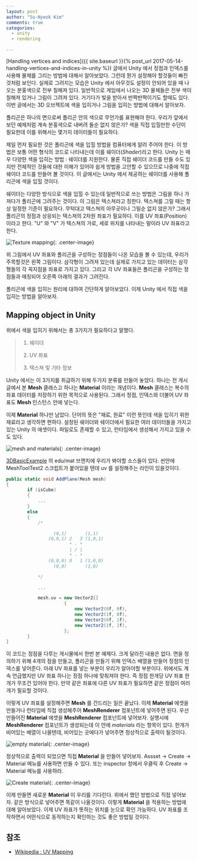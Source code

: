 ```yaml
---
layout: post
author: "Su-Hyeok Kim"
comments: true
categories:
  - unity
  - rendering
  
---
```


[Handling vertices and indices]({{ site.baseurl }}{% post_url 2017-05-14-handling-vertices-and-indices-in-unity %}) 글에서 Unity 에서 정점과 인덱스를 사용해 물체를 그리는 방법에 대해서 알아보았다. 그런데 뭔가 설정해야 할것들이 빠진 것처럼 보인다. 실제로 그려지는 모습은 Unity 에서 아무것도 설정이 안되어 있을 때 나오는 분홍색으로 전부 칠해져 있다. 일반적으로 게임에서 나오는 3D 물체들은 전부 색이 칠해져 있거나 그림이 그려져 있다. 거기다가 빛을 받아서 반짝반짝이기도 할때도 있다. 이번 글에서는 3D 오브젝트에 색을 입히거나 그림을 입히는 방법에 대해서 알아보자.

<!-- more -->

폴리곤은 하나의 면으로써 폴리곤 안의 색으로 무언가를 표현해야 한다. 우리가 앞에서 보던 예제처럼 계속 분홍색으로 내버려 둘순 없지 않은가? 색을 직접 입힐만한 수단이 필요한데 이를 위해서는 몇가지 데이터들이 필요하다.

제일 먼저 필요한 것은 폴리곤에 색을 입힐 방법을 컴퓨터에게 알려 주어야 한다. 이 방법은 보통 어떤 형식의 코드로 나타내는데 이를 쉐이더(_Shader_)라고 한다. Unity 는 매우 다양한 색을 입히는 방법 : 쉐이더를 지원한다. 물론 직접 쉐이더 코드를 만들 수도 있지만 전체적인 것들에 대한 이해가 있어야 쉽게 방법을 고안할 수 있으므로 나중에 직접 쉐이더 코드를 만들어 볼 것이다. 이 글에서는 Unity 에서 제공하는 쉐이더를 사용해 폴리곤에 색을 입힐 것이다.

쉐이더는 다양한 방식으로 색을 입힐 수 있는데 일반적으로 쓰는 방법은 그림을 하나 가져다가 폴리곤에 그려주는 것이다. 이 그림은 텍스쳐라고 칭한다. 텍스쳐를 그릴 때는 항상 일정한 기준이 필요하다. 무턱대고 텍스쳐의 아무곳이나 그릴순 없지 않은가? 그래서 폴리곤의 정점과 상응되는 텍스쳐의 2차원 좌표가 필요하다. 이를 UV 좌표(Position) 이라고 한다. "U" 와 "V" 가 텍스쳐의 가로, 세로 위치를 나타내는 말이라 UV 좌표라고 한다.

![Texture mapping](/images/texturemapping.png){: .center-image}

위 그림에서 UV 좌표와 폴리곤을 구성하는 정점들이 나온 모습을 볼 수 있는데, 우리가 주목할것은 왼쪽 그림이다. 삼각형이 그려져 있는데 실제로 가지고 있는 데이터는 삼각형들의 각 꼭지점을 좌표로 가지고 있다. 그리고 각 UV 좌표들은 폴리곤을 구성하는 정점들과 매칭되어 오른쪽 아래의 결과가 그려진다.

폴리곤에 색을 입히는 원리에 대하여 간단하게 알아보았다. 이제 Unity 에서 직접 색을 입히는 방법을 알아보자.

## Mapping object in Unity

위에서 색을 입히기 위해서는 총 3가지가 필요하다고 말했다.

> 1. 쉐이더
>
> 2. UV 좌표
>
> 3. 텍스쳐 및 기타 정보

Unity 에서는 이 3가지를 취급하기 위해 두가지 분류를 만들어 놓았다. 하나는 전 게시글에서 본 __Mesh__ 클래스고 하나는 __Material__ 이라는 개념이다. __Mesh__ 클래스는 복수의 좌표 데이터를 저장하기 위한 목적으로 사용된다. 그래서 정점, 인덱스와 더불어 UV 좌표도 __Mesh__ 인스턴스 안에 넣는다.

이제 __Material__ 하나만 남았다. 단어의 뜻은 "재료, 원료" 이런 뜻인데 색을 입히기 위한 재료라고 생각하면 편하다. 설정된 쉐이더와 쉐이더에서 필요한 여러 데이터들을 가지고 있는 Unity 의 애셋이다. 파일로도 존재할 수 있고, 런타임에서 생성해서 가지고 있을 수도 있다.

![mesh and materials](/images/mesh_and_materials.png){: .center-image}

[3DBasicExample](https://github.com/hrmrzizon/3DBasicExample) 의 edu/mat 브랜치에 우리가 봐야할 소스들이 있다. 씬안에 MeshToolTest2 스크립트가 붙어있을 텐데 uv 를 설정해주는 라인이 있을것이다.

``` c#
public static void AddPlane(Mesh mesh)
{
        if (isCube)
        {
            ...
        }
        else
        {
            /*

                  (0,1)       (1,1)
                (0,0,1) 2   3 (1,0,1)
                        * - *
                        | / |
                        * - *
                (0,0,0) 0   1 (1,0,0)
                  (0,0)       (1,0)

            */

            ...

            mesh.uv = new Vector2[]
                      {
                          new Vector2(0f, 0f),
                          new Vector2(1f, 0f),
                          new Vector2(0f, 1f),
                          new Vector2(1f, 1f),
                      };
        }
}
```

이 코드는 정점을 다루는 게시물에서 한번 본 예제다. 크게 달라진 내용은 없다. 면을 정의하기 위해 4개의 점을 만들고, 폴리곤을 만들기 위해 인덱스 배열을 만들어 정점의 인덱스를 넣어준다. 아래 UV 좌표를 넣는 부분이 우리가 알아야할 부분이다. 위에서도 계속 언급했지만 UV 좌표 하나는 정점 하나에 맞춰져야 한다. 즉 정점 한개당 UV 좌표 한개가 무조건 있어야 한다. 만약 같은 좌표에 다른 UV 좌표가 필요하면 같은 정점이 여러개가 필요할 것이다.

이렇게 UV 좌표를 설정해주면 __Mesh__ 를 건드리는 일은 끝났다. 이제 __Material__ 에셋을 만들거나 런타임에 직접 생성해주어 __MeshRenderer__ 컴포넌트에 넣어주면 된다. 우선 만들어진 __Material__ 에셋을 __MeshRenderer__ 컴포넌트에 넣어보자. 실행시에 __MeshRenderer__ 컴포넌트가 생성되는데 이 안에 _materials_ 라는 항목이 있다. 한개가 비어있는 배열이 나올텐데, 비어있는 곳에다가 넣어주면 정상적으로 출력이 될것이다.

![empty material](/images/empty_material.png){: .center-image}

정상적으로 출력이 되었으면 직접 __Material__ 을 만들어 넣어보자. Assset -> Create -> Material 메뉴를 사용하면 만들 수 있다. 또는 inspector 창에서 우클릭 후 Create -> Material 메뉴를 사용하라.

![Create material](/images/create_material.png){: .center-image}

이제 만들면 새로운 __Material__ 이 우리를 기다린다. 위에서 했던 방법으로 직접 넣어보자. 같은 방식으로 넣어주면 똑같이 나올것이다. 이렇게 __Material__ 을 적용하는 방법에 대해 알아보았다. 이제 UV 좌표가 뜻하는 위치를 눈으로 확인 가능하다. UV 좌표를 조작하면서 어떤식으로 동작하는지 확인하는 것도 좋은 방법일 것이다.

## 참조

- [Wikipedia : UV Mapping](https://en.wikipedia.org/wiki/UV_mapping)

